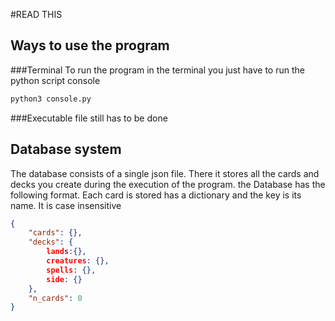 #READ THIS

## Ways to use the program

###Terminal
To run the program in the terminal you just have to run the python script console

```bash
python3 console.py
```

###Executable file
still has to be done

## Database system
The database consists of a single json file. There it stores all the cards and decks you create during the execution of the program.
the Database has the following format. Each card is stored has a dictionary and the key is its name. It is case insensitive

```JSON
{
	"cards": {},
	"decks": {
		lands:{},
		creatures: {},
		spells: {},
		side: {}
	},
	"n_cards": 0
}
```
